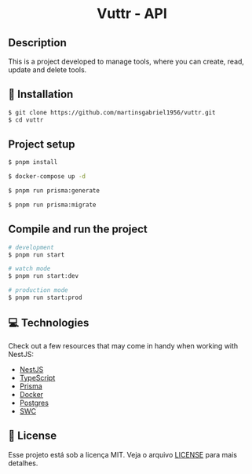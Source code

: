 <h1 align="center">
  Vuttr - API
</h1>

## Description

This is a project developed to manage tools, where you can create, read, update and delete tools.

## :rocket: Installation

```bash
$ git clone https://github.com/martinsgabriel1956/vuttr.git
$ cd vuttr
```

## Project setup

```bash
$ pnpm install
```

```bash
$ docker-compose up -d
```

```bash
$ pnpm run prisma:generate
```

```bash
$ pnpm run prisma:migrate
```

## Compile and run the project

```bash
# development
$ pnpm run start

# watch mode
$ pnpm run start:dev

# production mode
$ pnpm run start:prod
```

## :computer: Technologies

Check out a few resources that may come in handy when working with NestJS:

- [NestJS](https://nestjs.com/)
- [TypeScript](https://www.typescriptlang.org/)
- [Prisma](https://www.prisma.io/)
- [Docker](https://www.docker.com/)
- [Postgres](https://www.postgresql.org/)
- [SWC](https://swc.rs/)

## :memo: License

Esse projeto está sob a licença MIT. Veja o arquivo [LICENSE](LICENSE.md) para mais detalhes.

